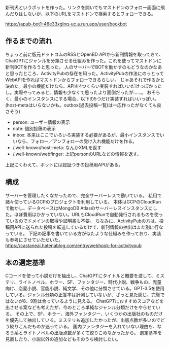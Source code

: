 新刊犬というボットを作った。リンクを開いてもマストドンのフォロー画面に飛んだりはしないが、以下のURLをマストドンで検索するとフォローできる。

https://apub-bot1-46e33xglnq-uc.a.run.app/user/bookbot


## 作るまでの流れ
ちょっと前に版元ドットコムのRSSとOpenBD APIから新刊情報を取ってきて、ChatGPTにジャンルを分類させる仕組みを作った。これを使ってマストドンに新刊BOTを作ろうと思った。
人のサーバーでBOTを動かすのもどうなのかなあと思ったところ、ActivityPubの存在を知った。ActivityPubの作法にのっとってWebAPIを作ればマストドンからフォローできるらしい。
じゃあそれで作るかと決めた。最小の機能だけなら、APIを4つくらい実装すればいいだけっぽかったし。実際やってみると、情報も少なくて思ったより面倒だったが……。
おそらく、最小のインスタンスにする場合、以下の5つだけ実装すればいいっぽい。
(host-metaはいらないかも。outbox(過去投稿一覧)は一応作ったがなくても良さそう)

- person: ユーザー情報の表示
- note: 個別投稿の表示
- inbox: 本来はここでいろいろ実装する必要があるが、最小インスタンスでいいなら、フォロー／アンフォローの受け入れ機能だけを作る。
- /.well-known/host-meta: なんかXMLを返す
- /.well-known/webfinger: 上記personのURLなどの情報を返す。

上記にくわえて、ボットには認証つきの投稿用APIがある。


## 構成
サーバーを管理したくなかったので、完全サーバーレスで動いている。
私用で諸々使っているGCPのプロジェクトを利用している。
本体はGCPのCloudRunで動かし、データベースはMongoDB Atlasのサーバーレスインスタンスにした。ほぼ費用はかかっていない。URLもCloudRunで自動発行されるものを使っているのでドメインの取得や証明書も不要。
ちなみに、ActivityPubの方は、投稿用APIに送られた投稿を転送しているだけで、新刊情報の抽出はまた別に行なっている。
下記の記事を書いている方が似たような仕組みを作っており、実装も参考にさせていただいた。
https://castaneai.hatenablog.com/entry/webhook-for-activitypub 


## 本の選定基準
Cコードを使って小説だけを抽出し、ChatGPTにタイトルと概要を渡して、ミステリ、ライトノベル、ホラー、SF、ファンタジー、時代小説、戦争もの、児童向け、恋愛小説、官能小説、純文学、その他に分類させている。GPT-3.5を使用している。ジャンル分類の正答率は計測していないが、ざっと見た感じ、完璧ではないが8、9割は合っているように見える。
ChatGPTにおすすめスコアなどを出させる案なども考えたが、今のところ単純なジャンル分類だけをやらせている。
その上で、SF、ホラー、海外ファンタジー、いくつかの出版社のものだけを優先して抽出している。ミステリも追加したかったが、出版点数が多いのでどう絞りこんだものか迷っている。
国内ファンタジーを入れていない理由も、なろう系とライトノベルの出版点数が多くて絞りこめなかったから。
選定基準を見直したり、小説以外の追加などもそのうち検討したい。
